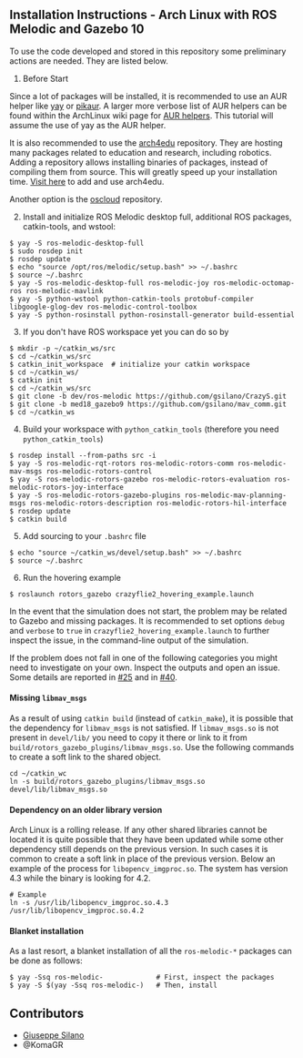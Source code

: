 ## Installation Instructions - Arch Linux with ROS Melodic and Gazebo 10

To use the code developed and stored in this repository some preliminary actions are needed. They are listed below.

1. Before Start

Since a lot of packages will be installed, it is recommended to use an AUR helper like [yay](https://aur.archlinux.org/packages/yay/) or [pikaur](https://aur.archlinux.org/packages/pikaur/). A larger more verbose list of AUR helpers can be found within the ArchLinux wiki page for [AUR helpers](https://wiki.archlinux.org/index.php/AUR_helpers). This tutorial will assume the use of yay as the AUR helper.

It is also recommended to use the [arch4edu](https://wiki.archlinux.org/index.php/Unofficial_user_repositories#arch4edu) repository. They are hosting many packages related to education and research, including robotics. Adding a repository allows installing binaries of packages, instead of compiling them from source. This will greatly speed up your installation time. [Visit here](https://github.com/arch4edu/arch4edu/wiki/Add-arch4edu-to-your-Archlinux) to add and use arch4edu.

Another option is the [oscloud](https://wiki.archlinux.org/index.php/Unofficial_user_repositories#oscloud) repository.

2. Install and initialize ROS Melodic desktop full, additional ROS packages, catkin-tools, and wstool:

```console
$ yay -S ros-melodic-desktop-full
$ sudo rosdep init
$ rosdep update
$ echo "source /opt/ros/melodic/setup.bash" >> ~/.bashrc
$ source ~/.bashrc
$ yay -S ros-melodic-desktop-full ros-melodic-joy ros-melodic-octomap-ros ros-melodic-mavlink
$ yay -S python-wstool python-catkin-tools protobuf-compiler libgoogle-glog-dev ros-melodic-control-toolbox
$ yay -S python-rosinstall python-rosinstall-generator build-essential
```

3. If you don't have ROS workspace yet you can do so by

```console
$ mkdir -p ~/catkin_ws/src
$ cd ~/catkin_ws/src
$ catkin_init_workspace  # initialize your catkin workspace
$ cd ~/catkin_ws/
$ catkin init
$ cd ~/catkin_ws/src
$ git clone -b dev/ros-melodic https://github.com/gsilano/CrazyS.git
$ git clone -b med18_gazebo9 https://github.com/gsilano/mav_comm.git
$ cd ~/catkin_ws
```

4. Build your workspace with `python_catkin_tools` (therefore you need `python_catkin_tools`)

```console
$ rosdep install --from-paths src -i
$ yay -S ros-melodic-rqt-rotors ros-melodic-rotors-comm ros-melodic-mav-msgs ros-melodic-rotors-control
$ yay -S ros-melodic-rotors-gazebo ros-melodic-rotors-evaluation ros-melodic-rotors-joy-interface
$ yay -S ros-melodic-rotors-gazebo-plugins ros-melodic-mav-planning-msgs ros-melodic-rotors-description ros-melodic-rotors-hil-interface
$ rosdep update
$ catkin build
```

5. Add sourcing to your `.bashrc` file

```console
$ echo "source ~/catkin_ws/devel/setup.bash" >> ~/.bashrc
$ source ~/.bashrc
```

6. Run the hovering example
```console
$ roslaunch rotors_gazebo crazyflie2_hovering_example.launch
```

In the event that the simulation does not start, the problem may be related to Gazebo and missing packages. It is recommended to set options `debug` and `verbose` to `true` in `crazyflie2_hovering_example.launch` to further inspect the issue, in the command-line output of the simulation. 

If the problem does not fall in one of the following categories you might need to investigate on your own. Inspect the outputs and open an issue. Some details are reported in [#25](https://github.com/gsilano/CrazyS/issues/25) and in [#40](https://github.com/gsilano/CrazyS/issues/40).

#### Missing `libmav_msgs`

As a result of using `catkin build` (instead of `catkin_make`), it is possible that the dependency for `libmav_msgs` is not satisfied. If `libmav_msgs.so` is not present in `devel/lib/` you need to copy it there or link to it from `build/rotors_gazebo_plugins/libmav_msgs.so`. Use the following commands to create a soft link to the shared object.

```console
cd ~/catkin_wc
ln -s build/rotors_gazebo_plugins/libmav_msgs.so devel/lib/libmav_msgs.so
```

#### Dependency on an older library version
Arch Linux is a rolling release. If any other shared libraries cannot be located it is quite possible that they have been updated while some other dependency still depends on the previous version. In such cases it is common to create a soft link in place of the previous version. Below an example of the process for `libopencv_imgproc.so`. The system has version 4.3 while the binary is looking for 4.2.

```console
# Example
ln -s /usr/lib/libopencv_imgproc.so.4.3  /usr/lib/libopencv_imgproc.so.4.2
```

#### Blanket installation
As a last resort, a blanket installation of all the `ros-melodic-*` packages can be done as follows:
```console
$ yay -Ssq ros-melodic-             # First, inspect the packages
$ yay -S $(yay -Ssq ros-melodic-)   # Then, install
```

## Contributors
* [Giuseppe Silano](https://giuseppesilano.net/)
* @KomaGR